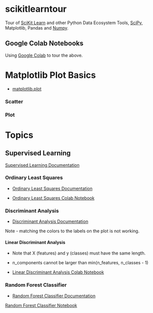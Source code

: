 # scikitlearntour

Tour of [SciKit Learn](https://scikit-learn.org/stable/) and other Python Data Ecosystem Tools, [SciPy](https://www.scipy.org/), Matplotlib, Pandas and [Numpy](https://numpy.org/).

## Google Colab Notebooks

Using [Google Colab](colab.research.google.com/) to tour the above.


# Matplotlib Plot Basics

* [matplotlib.plot](https://matplotlib.org/stable/api/_as_gen/matplotlib.pyplot.plot.html)

### Scatter

### Plot

# Topics

## Supervised Learning

[Supervised Learning Documentation](https://scikit-learn.org/stable/supervised_learning.html#supervised-learning)

### Ordinary Least Squares

* [Ordinary Least Squares Documentation](https://scikit-learn.org/stable/modules/linear_model.html#ordinary-least-squares)

* [Ordinary Least Squares Colab Notebook](https://colab.research.google.com/drive/1r8zxKgpzbDu4k3a6WKfDpUbX8mw9FyZq?usp=sharing)


### Discriminant Analysis

* [Discriminant Analysis Documentation](https://scikit-learn.org/stable/modules/lda_qda.html)

Note - matching the colors to the labels on the plot is not working.

#### Linear Discriminant Analysis

* Note that X (features) and y (classes) must have the same length.
* n_components cannot be larger than min(n_features, n_classes - 1)

* [Linear Discriminant Analysis Colab Notebook](https://colab.research.google.com/drive/13tGIeG_5Ign8ylFb5w6OJcQK5ATg16MF?usp=sharing)

### Random Forest Classifier

* [Random Forest Classifier Documentation](https://scikit-learn.org/stable/modules/generated/sklearn.ensemble.RandomForestClassifier.html#sklearn.ensemble.RandomForestClassifier)

[Random Forest Classifier Notebook](https://colab.research.google.com/drive/1ocCkHur3TooT8eDMF3lOMiLscpMU-ipw?usp=sharing)
